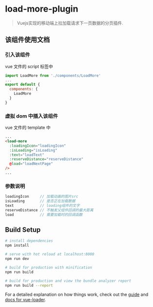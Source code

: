 # load-more-plugin

> Vuejs实现的移动端上拉加载请求下一页数据的分页插件.

## 该组件使用文档

### 引入该组件
vue 文件的 script 标签中
``` js
import LoadMore from './components/LoadMore'
...
export default {
  components: {
    LoadMore
  }
}
```

### 虚拟 dom 中插入该组件

vue 文件的 template 中
``` html
...
<load-more
  :loadingIcon="loadingIcon"
  :isLoading="isLoading"
  :text="loadText"
  :reserveDistance="reserveDistance"
  @load="loadNextPage"
/>
...
```
### 参数说明

``` js
loadingIcon     // 加载动画的图片src
isLoading       // 是否正在加载数据
text            // loading组件的文字
reserveDistance // 不触发父组件回调的最大距离
load            // 需要加载时的回调函数
```
## Build Setup

``` bash
# install dependencies
npm install

# serve with hot reload at localhost:8080
npm run dev

# build for production with minification
npm run build

# build for production and view the bundle analyzer report
npm run build --report
```

For a detailed explanation on how things work, check out the [guide](http://vuejs-templates.github.io/webpack/) and [docs for vue-loader](http://vuejs.github.io/vue-loader).

